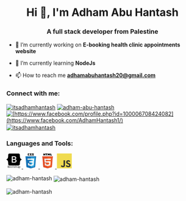 <h1 align="center">Hi 👋, I'm Adham Abu Hantash</h1>
<h3 align="center">A full stack developer from Palestine</h3>

- 🔭 I’m currently working on **E-booking health clinic appointments website**

- 🌱 I’m currently learning **NodeJs**

- 📫 How to reach me **adhamabuhantash20@gmail.com**

<h3 align="left">Connect with me:</h3>
<p align="left">
<a href="https://twitter.com/itsadhamhantash" target="blank"><img align="center" src="https://raw.githubusercontent.com/rahuldkjain/github-profile-readme-generator/master/src/images/icons/Social/twitter.svg" alt="itsadhamhantash" height="30" width="40" /></a>
<a href="https://linkedin.com/in/adham-abu-hantash" target="blank"><img align="center" src="https://raw.githubusercontent.com/rahuldkjain/github-profile-readme-generator/master/src/images/icons/Social/linked-in-alt.svg" alt="adham-abu-hantash" height="30" width="40" /></a>
<a href="https://fb.com/https://www.facebook.com/profile.php?id=100006708424082" target="blank"><img align="center" src="https://raw.githubusercontent.com/rahuldkjain/github-profile-readme-generator/master/src/images/icons/Social/facebook.svg" alt="[https://www.facebook.com/profile.php?id=100006708424082](https://www.facebook.com/AdhamHantash1/)" alt="AdhamHantash1" height="30" width="40" /></a>
<a href="https://instagram.com/itsadhamhantash" target="blank"><img align="center" src="https://raw.githubusercontent.com/rahuldkjain/github-profile-readme-generator/master/src/images/icons/Social/instagram.svg" alt="itsadhamhantash" height="30" width="40" /></a>
</p>

<h3 align="left">Languages and Tools:</h3>
<p align="left"> <a href="https://getbootstrap.com" target="_blank" rel="noreferrer"> <img src="https://raw.githubusercontent.com/devicons/devicon/master/icons/bootstrap/bootstrap-plain-wordmark.svg" alt="bootstrap" width="40" height="40"/> </a> <a href="https://www.w3schools.com/css/" target="_blank" rel="noreferrer"> <img src="https://raw.githubusercontent.com/devicons/devicon/master/icons/css3/css3-original-wordmark.svg" alt="css3" width="40" height="40"/> </a> <a href="https://www.w3.org/html/" target="_blank" rel="noreferrer"> <img src="https://raw.githubusercontent.com/devicons/devicon/master/icons/html5/html5-original-wordmark.svg" alt="html5" width="40" height="40"/> </a> <a href="https://developer.mozilla.org/en-US/docs/Web/JavaScript" target="_blank" rel="noreferrer"> <img src="https://raw.githubusercontent.com/devicons/devicon/master/icons/javascript/javascript-original.svg" alt="javascript" width="40" height="40"/> </a> </p>

<p><img align="left" src="https://github-readme-stats.vercel.app/api/top-langs?username=adham-hantash&show_icons=true&locale=en&layout=compact" alt="adham-hantash" /></p>

<p>&nbsp;<img align="center" src="https://github-readme-stats.vercel.app/api?username=adham-hantash&show_icons=true&locale=en" alt="adham-hantash" /></p>

<p><img align="center" src="https://github-readme-streak-stats.herokuapp.com/?user=adham-hantash&" alt="adham-hantash" /></p>
